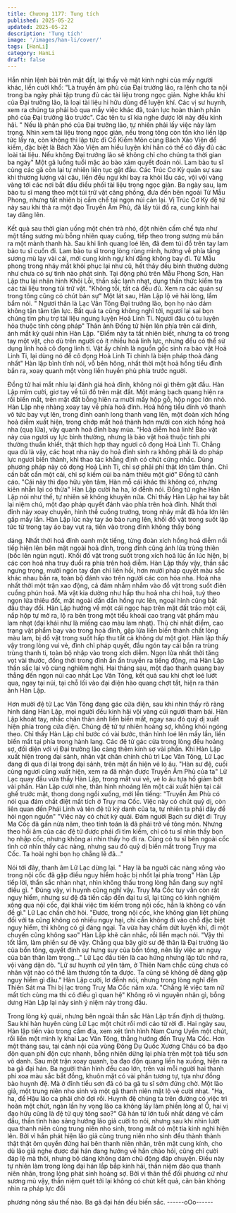 ```yaml
---
title: Chương 1177: Tung tích
published: 2025-05-22
updated: 2025-05-22
description: 'Tung tích'
image: '/images/han-li/cover/'
tags: [HanLi]
category: HanLi
draft: false
---
```


Hắn nhìn lệnh bài trên mặt đất, lại thấy vẻ mặt kinh nghi của mấy
người khác, liền cuời khổ:
"Là truyền âm phù của Đại trưởng lão, ra lệnh cho ta nội trong ba
ngày phải tập trung đủ các tài liệu trong ngọc giản. Nghe khẩu khí
của Đại trưởng lão, là loại tài liệu hi hữu dùng để luyện khí. Các vị
sư huynh, xem ra chúng ta phải bỏ qua mấy việc khác đã, toàn
lực hoàn thành phân phó của Đại trưởng lão trước".
Các tên tu sĩ kia nghe được lời này đều kinh hãi.
" Nếu là phân phó của Đại trưởng lão, tự nhiên phải lấy việc này
làm trọng. Nhìn xem tài liệu trong ngọc giản, nếu trong tông còn
tồn kho liền lập tức lấy ra, còn không thì lập tức đi Cổ Kiếm Môn
cùng Bách Xảo Viện để kiếm, đặc biệt là Bách Xảo Viện am hiểu
luyện khí hẳn có thể có đầy đủ các loài tài liệu. Nếu không Đại
trưởng lão sẽ không chỉ cho chúng ta thời gian ba ngày"
Một gã luống tuổi mặc áo bào xám quyết đoán nói.
Lam bào tu sĩ cùng các gã còn lại tự nhiên liên tục gật đầu.
Các Trúc Cơ Kỳ quản sự sau khi thương lượng vài câu, liền đều
ngự khí bay ra khỏi lầu các, vội vội vàng vàng tới các nơi bắt đầu
điều phối tài liệu trong ngọc giản.
Ba ngày sau, lam bào tu sĩ mang theo một túi trữ vật căng phồng,
đưa đến bên ngoài Tử Mẫu Phong, nhưng tất nhiên bị cấm chế tại
ngọn núi cản lại.
Vị Trúc Cơ Kỳ đệ tử này sau khi thả ra một đạo Truyền Âm Phù,
đã lấy túi đồ ra, cung kính hai tay dâng lên.

Kết quả sau thời gian uống một chén trà nhỏ, đột nhiên cấm chế
tựa như một tầng sương mù bỗng nhiên quay cuồng, tiếp theo
trong sương mù bắn ra một mảnh thanh hà.
Sau khi linh quang loé lên, đã đem túi đồ trên tay lam bào tu sĩ
cuốn đi.
Lam bào tu sĩ trong lòng rùng mình, hướng về phía tầng sương
mù lạy vài cái, mới cung kính ngự khí đằng không bay đi.
Tử Mẫu phong trong nháy mắt khôi phục lại như cũ, hết thảy đều
bình thường dường như chưa có sự tình nào phát sinh.
Tại động phủ trên Mẫu Phong Sơn, Hàn Lập thu lại nhân hình
Khôi Lỗi, thần sắc lạnh nhạt, dụng thần thức kiểm tra các tài liệu
trong túi trữ vật.
"Không tồi, tất cả đều đủ. Xem ra các quản sự trong tông cũng có
chút bản sự"
Một lát sau, Hàn Lập lộ vẻ hài lòng, lẩm bẩm nói.
" Ngươi thân là Lạc Vân Tông Đại trưởng lão, bọn họ nào dám
không tận tâm tận lực. Bất quá ta cũng không nghĩ tới, ngươi lại
sai bọn chúng tìm phụ trợ tài liệu ngưng luyện Hoả Linh Ti. Ngươi
đâu có tu luyện hỏa thuộc tính công pháp"
Thân ảnh Đồng tử hiện lên phía trên cái đỉnh, ánh mắt kỳ quái
nhìn Hàn Lập.
"Điểm này ta tất nhiên biết, nhưng ta có trong tay một vật, cho dù
trên người có ít nhiều hoả linh lực, nhưng đều có thể sử dụng linh
hoả cô đọng linh ti. Vật ấy chính là nguồn gốc sinh ra bảo vật Hoả
Linh Ti, lại dùng nó để cô đọng Hoả Linh Ti chính là biện pháp
thoả đáng nhất"
Hàn lập bình tĩnh nói, vỗ bên hông, nhất thời một hoả hồng tiểu
đỉnh bắn ra, xoay quanh một vòng liền huyền phù phía trước
người.

Đồng tử hai mắt nhíu lại đánh giá hoả đỉnh, không nói gì thêm gật
đầu.
Hàn Lập mỉm cười, giơ tay về túi đồ trên mặt đất.
Một mảng bạch quang hiện ra rồi biến mất, trên mặt đất bỗng hiên
ra mười mấy hộp gỗ, hộp ngọc lớn nhỏ.
Hàn Lập nhẹ nhàng xoay tay về phía hoả đỉnh.
Hoả hồng tiểu đỉnh vô thanh vô tức bay vụt lên, trong đỉnh oanh
long thanh vang lên, một đoàn xích hồng hoả diễm xuất hiện,
trong chớp mắt hoá thành hơn mười con xích hồng hoả nha (quạ
lửa), vây quanh hoả đỉnh bay múa.
"Hoả diễm hoá linh! Bảo vật này của ngươi uy lực bình thường,
nhưng là bảo vật hoả thuộc tính phi thường thuần khiết, thật thích
hợp thay ngươi cô đọng Hoả Linh Ti. Chẳng qua dù là vậy, các
hoạt nha này do hoả đỉnh sinh ra không phải là do pháp lực ngươi
biến thành, khi thao tác khẳng định có chút cứng nhắc. Dùng
phương pháp này cô đọng Hoả Linh Ti, chỉ sợ phải phí thật lớn
tâm thần. Chỉ cần bất cẩn một cái, chỉ sợ kiếm củi ba năm thiêu
một giờ"
Đồng tử cảnh cáo.
"Cái này thì đạo hữu yên tâm, Hàn mỗ cái khác thì không có,
nhưng kiên nhẫn lại có thừa"
Hàn Lập cười ha ha, lơ đễnh nói.
Đồng tử nghe Hàn Lập nói như thế, tự nhiên sẽ không khuyên
nữa. Chỉ thấy Hàn Lập hai tay bắt lại niệm chú, một đạo pháp
quyết đánh vào phía trên hoả đỉnh.
Nhất thời đỉnh này xoay chuyển, hình thể cuồng trướng, trong
nháy mắt đã hóa lớn lên gấp mấy lần.
Hàn Lập lúc này tay áo bào rung lên, khối đồ vật trong suốt lập
tức từ trong tay áo bay vụt ra, tiến vào trong đỉnh không thấy bóng

dáng.
Nhất thời hoả đỉnh oanh một tiếng, từng đoàn xích hồng hoả diễm
nối tiếp hiện lên bên mặt ngoài hoả đỉnh, trong đỉnh cũng ánh lửa
trùng thiên (bốc lên ngùn ngụt). Khối đồ vật trong suốt trong xích
hoả lúc ẩn lúc hiện, bị các con hoả nha truy đuổi ra phía trên hoả
diễm.
Hàn Lập thấy vậy, thần sắc ngưng trọng, mười ngón tay đạn chỉ
liên hồi, hơn mười pháp quyết màu sắc khác nhau bắn ra, toàn bộ
đánh vào trên người các con hỏa nha.
Hoả nha nhất thời một trận xao động, cả đám nhắm nhắm vào đồ
vật trong suốt điên cuồng phún hoả.
Mà vật kia dường như hấp thu hoả nha chi hoả, tuỳ theo ngọn lửa
thiêu đốt, mặt ngoài dần dần hồng rực lên, ngoại hình cũng bắt
đầu thay đổi.
Hàn Lập hướng về một cái ngọc hạp trên mặt đất trảo một cái,
nắp hộp tự mở ra, lộ ra bên trong một tiểu khoái cao trạng vật
phẩm màu lam nhạt (đại khái như là miếng cao màu lam nhạt).
Thủ chỉ nhất điểm, cao trạng vật phẩm bay vào trong hoả đỉnh,
gặp lửa liền biến thành chất lỏng màu lam, bị dồ vật trong suốt
hấp thu tất cả không dư một giọt.
Hàn lập thấy vậy trong lòng vui vẻ, đình chỉ pháp quyết, đầu ngón
tay cái bắn ra trùng trùng thanh ti, toàn bộ nhập vào trong xích
diễm.
Ngọn lửa nhất thời tăng vọt vài thước, đồng thời trong đỉnh ẩn ẩn
truyền ra tiếng động, mà Hàn Lập thần sắc lại vô cùng nghiêm
nghị.
Hai tháng sau, một đạo thanh quang bay thẳng đến ngọn núi cao
nhất Lạc Vân Tông, kết quả sau khi chợt loé lướt qua, ngay tại
núi, tại chỗ lối vào đại điện hào quang chợt tắt, hiện ra thân ảnh
Hàn Lập.

Hơn mười đệ tử Lạc Vân Tông đang gác cửa điện, sau khi nhìn
thấy rõ ràng hình dáng Hàn Lập, mọi người đều kinh hãi vội vàng
cúi người tham bái.
Hàn Lập khoát tay, nhấc chân thân ảnh liền biến mất, ngay sau đó
quỷ dị xuất hiện phía trong cửa điện.
Chúng đệ tử tự nhiên hoảng sợ, không khỏi ngóng theo.
Chỉ thấy Hàn Lập chỉ bước có vài bước, thân hình loé lên mấy
lần, liền biến mất tại phía trong hành lang.
Các đệ tử gác cửa trong lòng đều hoảng sợ, đối diện với vị Đại
trưởng lão càng thêm kính sợ vài phần.
Khi Hàn Lập xuất hiện trong đại sảnh, nhân vật chân chính chủ trì
Lạc Vân Tông, Lữ Lạc đang đi qua đi lại trong đại sảnh, trên mặt
ẩn hiện vẻ lo âu.
"Hàn sư đệ, cuối cùng ngươi cũng xuất hiện, xem ra đã nhận
được Truyền Âm Phù của ta"
Lữ Lạc quay đầu vừa thấy Hàn Lập, trong mắt vui vẻ, vẻ lo âu tựa
hồ giảm bớt vài phần.
Hàn Lập cười nhẹ, thân hình nhoáng lên một cái xuất hiện tại cái
ghế trước mặt, thong dong ngồi xuống, mới lên tiếng:
"Truyền Âm Phù có nói qua đám chất điệt mất tích ở Trụy ma Cốc.
Việc này có chút quỷ dị, còn liên quan đến Phái Linh và tên đệ tử
ký danh của ta, tự nhiên ta phải đây để hỏi ngọn nguồn"
"Việc này có chút kỳ quái. Đám người Bạch sư điệt đi Trụy Ma
Cốc đã gần nửa năm, theo tính toán là đã phải trở về tông môn.
Nhưng theo hồi âm của các đệ tử được phái đi tìm kiếm, chỉ có tu
sĩ nhìn thấy bọn họ nhập cốc, nhưng không ai nhìn thấy họ đi ra.
Cũng có tu sĩ bên ngoài cốc tình cờ nhìn thấy các nàng, nhưng
sau đó quỷ dị biến mất trong Trụy ma Cốc. Ta hoài nghi bọn họ
chẵng lẽ đã…"

Nói tới đây, thanh âm Lữ Lạc dừng lại.
" Hay là ba nguời các nàng xông vào trong nội cốc đã gặp điều
nguy hiểm hoặc bị nhốt lại phía trong"
Hàn Lập tiếp lời, thần sắc nhàn nhạt, nhìn không thấu trong lòng
hắn đang suy nghĩ điều gì.
" Đúng vậy, vi huynh cũng nghĩ vậy. Trụy Ma Cốc tuy vẫn còn rất
nguy hiểm, nhưng sư đệ đã tiến cấp đến đại tu sĩ, lại từng có kinh
nghiệm xông qua nội cốc, đại khái việc tìm kiếm trong nội cốc,
hẳn là không có vấn đề gì."
Lữ Lạc chần chờ hỏi.
"Đươc, trong nội cốc, khe không gian liệt phùng đối với ta cũng
không có nhiều nguy hại, chỉ cần không đi vào chỗ đặc biệt nguy
hiểm, thì không có gì đáng ngại. Ta vừa hay chấm dứt luyện khí,
đi một chuyến cũng không sao"
Hàn Lập khẽ cân nhắc, rồi liền mạch nói.
"Vậy thì tốt lắm, làm phiền sư đệ vậy. Chẳng qua bây giờ sư đệ
thân là Đại trưởng lão của bổn tông, quyết định sự hưng suy của
bổn tông, nên lấy việc an nguy của bản thân làm trọng…"
Lữ Lạc đầu tiên là cao hứng nhưng lập tức nhớ ra, vội vàng dặn
dò.
"Lữ sư huynh cứ yên tâm, ở Thiên Nam chắc cũng chưa có nhân
vật nào có thể làm thương tổn ta được. Ta cũng sẽ không dễ dàng
gặp nguy hiểm gì đâu."
Hàn Lập cười, lơ đễnh nói, nhưng trong lòng nghĩ đến Thiên Sát
ma Thi bị lạc trong Truỵ Ma Cốc năm xưa.
"Chẳng lẽ việc tam nữ mất tích cùng ma thi có điều gì quan hệ"
Không rõ vì nguyên nhân gì, bỗng dưng Hàn Lập lại nảy sinh ý
niệm này trong đầu.

Trong lòng kỳ quái, nhưng bên ngoài thần sắc Hàn Lập trấn định
dị thường. Sau khi hàn huyên cùng Lữ Lạc một chút rồi mới cáo
từ rời đi.
Hai ngày sau, Hàn lập tiến vào trong cấm địa, xem xét tình hình
Nam Cung Uyển một chút, rồi liền một mình ly khai Lạc Vân Tông,
thẳng hướng đến Truỵ Ma Cốc.
Hơn một tháng sau, tại cảnh nội của vùng Đông Dụ Quốc Xương
Châu có ba đạo độn quan phi độn cực nhanh, bỗng nhiên dừng
lại phía trên một toà tiểu sơn vô danh. Sau một trận xoay quanh,
ba đạo độn quang liền hạ xuống, hiện ra ba gã đại hán. Ba người
thân hình đều cao lớn, trên vai mỗi người hai thanh phi xoa màu
sắc bất đồng, khuôn mặt có vài phần tương tự, tựa như đồng bào
huynh đệ.
Mà ở đỉnh tiểu sơn đã có ba gã tu sĩ sớm đứng chờ. Một lão giả,
một trung niên nho sinh và một gã thanh niên mặt lộ vẻ cười nhạt.
"Ha, ha, để Hậu lão ca phải chờ đợi rồi. Huynh đệ chúng ta trên
đường có việc trì hoãn một chút, ngàn lần hy vọng lão ca không
lấy làm phiền lòng a! Ồ, hai vị đạo hữu cũng là đệ tử quý tông
sao?"
Gã hán tử lớn tuổi nhất dáng vẻ cầm đầu, thần tình hào sảng
hướng lão giả cười to nói, nhưng sau khi nhìn lướt qua thanh niên
cùng trung niên nho sinh, trong mắt có một tia kinh nghi hiện lên.
Bởi vì hắn phát hiện lão giả cùng trung niên nho sinh đều thành
thành thật thật ôm quyền đứng hai bên thanh niên nhân, trên mặt
cung kính, cho dù lão giả nghe được đại hán đang hướng về hắn
chào hỏi, cũng chỉ cười đáp lệ mà thôi, nhưng bộ dáng không
dám chủ động đáp chuyện.
Điều này tự nhiên làm trong lòng đại hán lắp bắp kinh hãi, thần
niệm đảo qua thanh niên nhân, trong lòng phát sinh hoảng sợ.
Bởi vì thân thể đối phương cứ như sương mù vậy, thần niệm quét
tới lại không có chút kết quả, căn bản không nhìn ra pháp lực đối

phương nông sâu thế nào.
Ba gã đại hán đều biến sắc.
------oOo------
